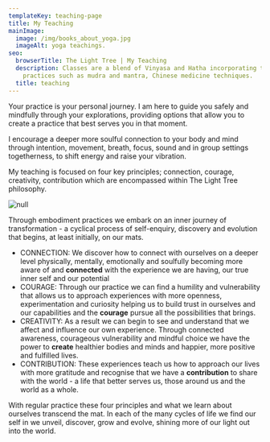 ```yaml
---
templateKey: teaching-page
title: My Teaching
mainImage:
  image: /img/books_about_yoga.jpg
  imageAlt: yoga teachings.
seo:
  browserTitle: The Light Tree | My Teaching
  description: Classes are a blend of Vinyasa and Hatha incorporating traditional
    practices such as mudra and mantra, Chinese medicine techniques.
  title: teaching
---
```

Your practice is your personal journey. I am here to guide you safely and mindfully through your explorations, providing options that allow you to create a practice that best serves you in that moment.

I encourage a deeper more soulful connection to your body and mind through intention, movement, breath, focus, sound and in group settings togetherness, to shift energy and raise your vibration.

My teaching is focused on four key principles; connection, courage, creativity, contribution which are encompassed within The Light Tree philosophy.

![null](/img/the-4-c-s.png)

Through embodiment practices we embark on an inner journey of transformation - a cyclical process of self-enquiry, discovery and evolution that begins, at least initially, on our mats.  

* CONNECTION:  We discover how to connect with ourselves on a deeper level physically, mentally, emotionally and soulfully becoming more aware of and **connected** with the experience we are having, our true inner self and our potential
* COURAGE:   Through our practice we can find a humility and vulnerability that allows us to approach experiences with more openness, experimentation and curiosity helping us to build trust in ourselves and our capabilities and the **courage** pursue all the possibilities that brings.
* CREATIVITY: As a result we can begin to see and understand that we affect and influence our own experience. Through connected awareness, courageous vulnerability and mindful choice we have the power to **create** healthier bodies and minds and happier, more positive and fulfilled lives. 
* CONTRIBUTION:   These experiences teach us how to approach our lives with more gratitude and recognise that we have a **contribution** to share with the world - a life that better serves us, those around us and the world as a whole. 

With regular practice these four principles and what we learn about ourselves transcend the mat. In each of the many cycles of life we find our self in we unveil, discover, grow and evolve, shining more of our light out into the world.